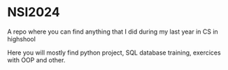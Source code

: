 # NSI2024
A repo where you can find anything that I did during my last year in CS in highshool

Here you will mostly find python project, SQL database training, exercices with OOP and other.
